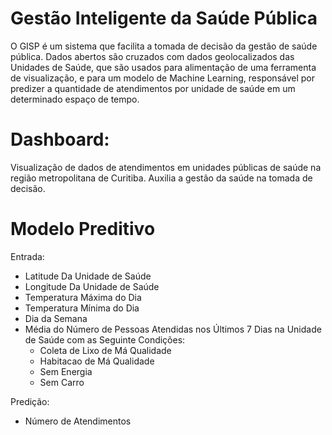 # Gestão Inteligente da Saúde Pública
O GISP é um sistema que facilita a tomada de decisão da gestão de saúde pública.
Dados abertos são cruzados com dados geolocalizados das Unidades de Saúde, que são usados para alimentação de uma ferramenta de visualização, e para um modelo de Machine Learning, responsável por predizer a quantidade de atendimentos por unidade de saúde em um determinado espaço de tempo.

# Dashboard:
Visualização de dados de atendimentos em unidades públicas de saúde na região metropolitana de Curitiba. Auxilia a gestão da saúde na tomada de decisão.

# Modelo Preditivo
Entrada:
* Latitude Da Unidade de Saúde
* Longitude Da Unidade de Saúde
* Temperatura Máxima do Dia
* Temperatura Mínima do Dia
* Dia da Semana
* Média do Número de Pessoas Atendidas nos Últimos 7 Dias na Unidade de Saúde com as Seguinte Condições:
	* Coleta de Lixo de Má Qualidade
	* Habitacao de Má Qualidade
	* Sem Energia
	* Sem Carro

Predição:
* Número de Atendimentos